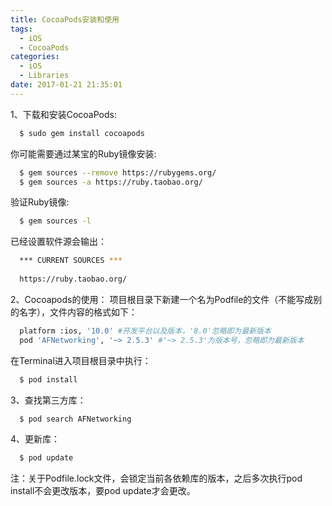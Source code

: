 ```yaml
---
title: CocoaPods安装和使用
tags:
  - iOS
  - CocoaPods
categories:
  - iOS
  - Libraries
date: 2017-01-21 21:35:01
---
```


1、下载和安装CocoaPods:
``` bash
  $ sudo gem install cocoapods
```

你可能需要通过某宝的Ruby镜像安装:
``` bash
  $ gem sources --remove https://rubygems.org/
  $ gem sources -a https://ruby.taobao.org/
```

验证Ruby镜像:
``` bash
  $ gem sources -l
```

已经设置软件源会输出：
``` bash
  *** CURRENT SOURCES ***
  
  https://ruby.taobao.org/
```

2、Cocoapods的使用：
项目根目录下新建一个名为Podfile的文件（不能写成别的名字），文件内容的格式如下：
``` bash
  platform :ios, '10.0' #开发平台以及版本，'8.0'忽略即为最新版本
  pod 'AFNetworking', '~> 2.5.3' #'~> 2.5.3'为版本号，忽略即为最新版本
```

在Terminal进入项目根目录中执行：
``` bash
  $ pod install
```

3、查找第三方库：
``` bash
  $ pod search AFNetworking
```

4、更新库：
``` bash
  $ pod update
```

注：关于Podfile.lock文件，会锁定当前各依赖库的版本，之后多次执行pod install不会更改版本，要pod update才会更改。
